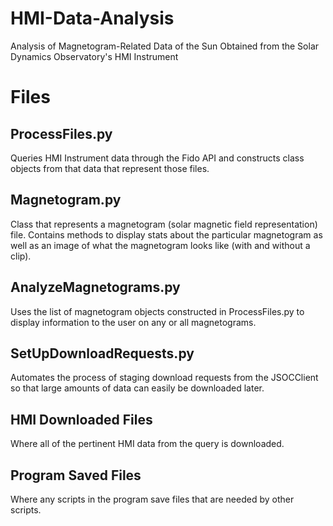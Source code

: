 # HMI-Data-Analysis
Analysis of Magnetogram-Related Data of the Sun Obtained from the Solar Dynamics Observatory's HMI Instrument

# Files

## ProcessFiles.py
Queries HMI Instrument data through the Fido API and constructs class objects from that data that represent those files.

## Magnetogram.py
Class that represents a magnetogram (solar magnetic field representation) file. Contains methods to display stats about the particular magnetogram as well as an image of what the magnetogram looks like (with and without a clip).

## AnalyzeMagnetograms.py
Uses the list of magnetogram objects constructed in ProcessFiles.py to display information to the user on any or all magnetograms.

## SetUpDownloadRequests.py
Automates the process of staging download requests from the JSOCClient so that large amounts of data can easily be downloaded later.

## HMI Downloaded Files
Where all of the pertinent HMI data from the query is downloaded.

## Program Saved Files
Where any scripts in the program save files that are needed by other scripts.

